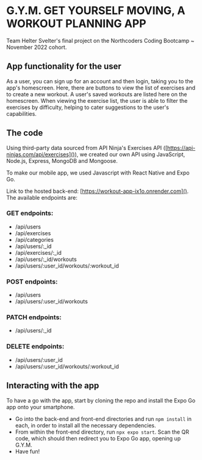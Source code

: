 # G.Y.M. GET YOURSELF MOVING, A WORKOUT PLANNING APP

Team Helter Svelter's final project on the Northcoders Coding Bootcamp ~ November 2022 cohort.

## App functionality for the user

As a user, you can sign up for an account and then login, taking you to the app's homescreen. Here, there are buttons to view the list of exercises and to create a new workout. A user's saved workouts are listed here on the homescreen. When viewing the exercise list, the user is able to filter the exercises by difficulty, helping to cater suggestions to the user's capabilities.

## The code

Using third-party data sourced from API Ninja's Exercises API ([https://api-ninjas.com/api/exercises]()), we created our own API using JavaScript, Node.js, Express, MongoDB and Mongoose.

To make our mobile app, we used Javascript with React Native and Expo Go.

Link to the hosted back-end: [https://workout-app-ix1o.onrender.com](). The available endpoints are:

### GET endpoints:

- /api/users
- /api/exercises
- /api/categories
- /api/users/:\_id
- /api/exercises/:\_id
- /api/users/:\_id/workouts
- /api/users/:user_id/workouts/:workout_id

### POST endpoints:

- /api/users
- /api/users/:user_id/workouts

### PATCH endpoints:

- /api/users/:\_id

### DELETE endpoints:

- /api/users/:user_id
- /api/users/:user_id/workouts/:workout_id

## Interacting with the app

To have a go with the app, start by cloning the repo and install the Expo Go app onto your smartphone.

- Go into the back-end and front-end directories and run `npm install` in each, in order to install all the necessary dependencies.
- From within the front-end directory, run `npx expo start`. Scan the QR code, which should then redirect you to Expo Go app, opening up G.Y.M.
- Have fun!

